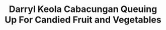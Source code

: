 ---
layout: manifest
title: Darryl Keola Cabacungan Queuing Up For Candied Fruit and Vegetables
manifest_name: darryl-keola-cabacungan-queuing-up-for-candied-fruit-and-vegetables
---
